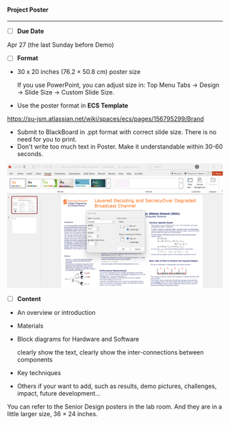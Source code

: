 #### Project Poster

-----------

- [ ] **Due Date**

Apr 27 (the last Sunday before Demo)

- [ ] **Format**

* 30 x 20 inches (76.2 × 50.8 cm) poster size

  If you use PowerPoint, you can adjust size in:
  Top Menu Tabs -> Design -> Slide Size -> Custom Slide Size.

* Use the poster format in **ECS Template**

https://su-jsm.atlassian.net/wiki/spaces/ecs/pages/156795299/Brand 

* Submit to BlackBoard in .ppt format with correct slide size. There is no need for you to print.
* Don't write too much text in Poster. Make it understandable within 30-60 seconds.


<img src="Pic/poster temp.png" width="800"/>


- [ ] **Content**

* An overview or introduction

* Materials

* Block diagrams for Hardware and Software

  clearly show the text, clearly show the inter-connections between components

* Key techniques

* Others if your want to add, such as results, demo pictures, challenges, impact, future development...

You can refer to the Senior Design posters in the lab room. And they are in a little larger size, 36 × 24 inches.
